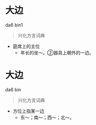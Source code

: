 # 大边
da6 bin1
> 兴化方言词典
- 筵席上的主位
  - 年长的坐～。②器具上朝外的一边。

# 大边
da6 bin
> 兴化方言词典
- 方位上指某一边
  - 东～；南～；西～；北～。
